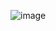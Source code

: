 ![image](https://github.com/ankit-royal/split-vertical-slider/assets/151389101/e80c3802-2521-472c-af57-ecda3398bb8e)
